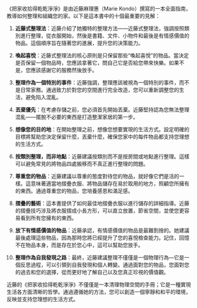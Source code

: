 《把家收拾得乾乾淨淨》是由近藤麻理惠（Marie Kondo）撰寫的一本全面指南，教導如何整理和組織您的家。以下是這本書中的十個最重要的見解：

1. **近藤式整理法**：近藤介紹了她獨特的整理方法——近藤式整理法，強調按照類別進行整理，從衣服開始，然後是書籍、文件、小物件和最後是有情感價值的物品。這個順序旨在隨著您的進展，提升您的決策能力。

2. **喚起喜悅**：近藤式整理法的核心原則是只保留那些“喚起喜悅”的物品。當決定是否保留一個物品時，您應該拿著它，問自己它是否給您帶來快樂。如果不是，您應該感謝它的服務然後放手。

3. **整理作為一個特別的事件**：近藤強調，整理應該被視為一個特別的事件，而不是日常家務。通過致力於對您的空間進行完全改造，您可以重新調整您的生活，避免陷入混亂。

4. **丟棄優先**：在考慮存儲之前，您必須首先開始丟棄。近藤堅持認為您無法整理混亂——擺脫不必要的東西是打造整潔家居的第一步。

5. **想像您的目的地**：在開始整理之前，想像您想要實現的生活方式。設定明確的目標將幫助您決定保留什麼，丟棄什麼，確保您家中的每件物品都支持您理想的生活方式。

6. **按類別整理，而非地點**：近藤建議按類別而不是按房間或地點進行整理。這樣可以避免常見的將物品四處搬移而不真正進行整理的問題。

7. **尊重您的物品**：近藤建議以尊重的態度對待您的物品，就好像它們是活的一樣。這意味著適當地摺疊衣服、將物品儲存在易於取用的地方，照顧您所擁有的東西。通過尊重您的物品，您培養感恩和滿足感。

8. **摺疊的藝術**：這本書提供了如何最佳地摺疊衣服以進行儲存的詳細指導。近藤的摺疊技巧涉及將衣服摺成小長方形，可以直立放置，節省空間，並使您更容易看到所有您擁有的東西。

9. **放下有情感價值的物品**：近藤承認，有情感價值的物品是最難割捨的。她建議最後處理這些物品，因為那時您將已經提升了您的喜悅檢查能力。記住，回憶不在物品本身，而是存在於您心中，這可以幫助您放手。

10. **整理作為自我發現之路**：最終，近藤建議整理不僅僅是一個物理行為—它是一個反思過程，可以引領到自我發現和個人轉變。通過面對您的物品，您面對您的過去和您的選擇，從而更好地了解自己以及您真正珍視的價值觀。

近藤的《把家收拾得乾乾淨淨》不僅僅是一本清理物理空間的手冊；它是一種實現生活各方面清晰的哲學。通過遵循她的方法，您可以創造一個寧靜和和平的環境，反映並支持您理想的生活方式。